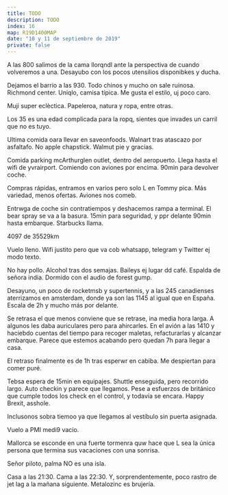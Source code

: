 ```yaml
---
title: TODO
description: TODO
index: 16
map: R19D1400MAP
date: "10 y 11 de septiembre de 2019"
private: false
---
```

A las 800 salimos de la cama llorqndl ante la perspectiva de cuando volveremos a una. Desayubo con los pocos utensilios disponibkes y ducha.

Dejamos el barrio a las 930. Todo chinos y mucho on sale ruinosa. Richmond center. Uniqlo, camisa típica. Me gusta el estilo, uj poco caro.

Muji super eclèctica. Papeleroa, natura y ropa, entre otras.

Los 35 es una edad complicada para la ropq, sientes que invades un carril que no es tuyo.

Ultima comida oara llevar en saveonfoods. Walnart tras atascazo por asfaltafo. No apple chapstick. Walmut pie y gracias.

Comida parking mcArthurglen outlet, dentro del aeropuerto. Llega hasta el wifi de yvrairport. Comiendo con aviones por encima. 90min para devolver coche.

Compras rápidas, entramos en varios pero solo L en Tommy pica. Más variedad, menos ofertas. Aviones nos comeb.

Entrwga de coche sin contratiempos y deshacemos rampa a terminal. El bear spray se va a la basura. 15min para seguridad, y ppr delante 90min hasta embarque. Starbucks llama. 

4097 de 35529km

Vuelo lleno. Wifi justito pero que va cob whatsapp, telegram y Twitter ej modo texto. 

No hay pollo. Alcohol tras dos semajas. Baileys ej lugar dd café. Espalda de señora india. Dormido con el audio de forest gump.

Desayuno, un poco de rocketmsb y supertennis, y a las 245 canadienses aterrizamos en amsterdam, donde ya son las 1145 al igual que en España. Escala de 2h y mucho más por delante. 

Se retrasa el que menos conviene que se retrase, ina media hora larga. A algunos les daba auriculares pero para ahircarles. En el avión a las 1410 y haciebdo cuentas del tiempo para recoger maletas, refacturarlas y alcanzar embarque. Parece que estemos acabando pero quedan 7h para llegar a casa. 

El retraso finalmente es de 1h tras esperwr en cabiba. Me despiertan para comer puré. 

Tebsa espera de 15min en equipajes. Shuttle enseguida, pero recorrido largo. Auto checkin y parece que llegamos. Pese a esfuerzos de británico que cumple todos los check en el control, y todavía se encara. Happy Brexit, asshole. 

Inclusonos sobra tiemoo ya que llegamos al vestíbulo sin puerta asignada. 

Vuelo a PMI medi9 vacío. 

Mallorca se esconde en una fuerte tormenra quw hace que L sea la única persona que termina sus vacaciones con una sonrisa.

Señor piloto, palma NO es una isla.

Casa a las 21:30. Cama a las 22:30. Y, sorprendentemente, poco rastro de jet lag a la mañana siguiente. Metalozinc es brujería.
